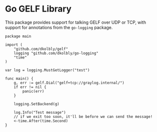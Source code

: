 Go GELF Library
===============

This package provides support for talking GELF over UDP or TCP,
with support for annotations from the `go-logging` package.


```
package main

import (
	"github.com/dkolbly/gelf"
	logging "github.com/dkolbly/go-logging"
	"time"
)

var log = logging.MustGetLogger("test")

func main() {
	g, err := gelf.Dial("gelf+tcp://graylog.internal/")
	if err != nil {
		panic(err)
	}

	logging.SetBackend(g)

	log.Info("Test message")
	// if we exit too soon, it'll be before we can send the message!
	<-time.After(time.Second)
}
```
